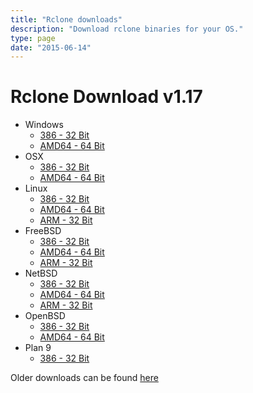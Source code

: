 ```yaml
---
title: "Rclone downloads"
description: "Download rclone binaries for your OS."
type: page
date: "2015-06-14"
---
```


Rclone Download v1.17
=====================

  * Windows
    * [386 - 32 Bit](http://downloads.rclone.org/rclone-v1.17-windows-386.zip)
    * [AMD64 - 64 Bit](http://downloads.rclone.org/rclone-v1.17-windows-amd64.zip)
  * OSX
    * [386 - 32 Bit](http://downloads.rclone.org/rclone-v1.17-osx-386.zip)
    * [AMD64 - 64 Bit](http://downloads.rclone.org/rclone-v1.17-osx-amd64.zip)
  * Linux
    * [386 - 32 Bit](http://downloads.rclone.org/rclone-v1.17-linux-386.zip)
    * [AMD64 - 64 Bit](http://downloads.rclone.org/rclone-v1.17-linux-amd64.zip)
    * [ARM - 32 Bit](http://downloads.rclone.org/rclone-v1.17-linux-arm.zip)
  * FreeBSD
    * [386 - 32 Bit](http://downloads.rclone.org/rclone-v1.17-freebsd-386.zip)
    * [AMD64 - 64 Bit](http://downloads.rclone.org/rclone-v1.17-freebsd-amd64.zip)
    * [ARM - 32 Bit](http://downloads.rclone.org/rclone-v1.17-freebsd-arm.zip)
  * NetBSD
    * [386 - 32 Bit](http://downloads.rclone.org/rclone-v1.17-netbsd-386.zip)
    * [AMD64 - 64 Bit](http://downloads.rclone.org/rclone-v1.17-netbsd-amd64.zip)
    * [ARM - 32 Bit](http://downloads.rclone.org/rclone-v1.17-netbsd-arm.zip)
  * OpenBSD
    * [386 - 32 Bit](http://downloads.rclone.org/rclone-v1.17-openbsd-386.zip)
    * [AMD64 - 64 Bit](http://downloads.rclone.org/rclone-v1.17-openbsd-amd64.zip)
  * Plan 9
    * [386 - 32 Bit](http://downloads.rclone.org/rclone-v1.17-plan9-386.zip)

Older downloads can be found [here](http://downloads.rclone.org/)

